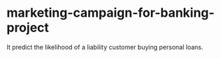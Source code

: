 # marketing-campaign-for-banking-project
It predict the likelihood of a liability customer buying personal loans.
